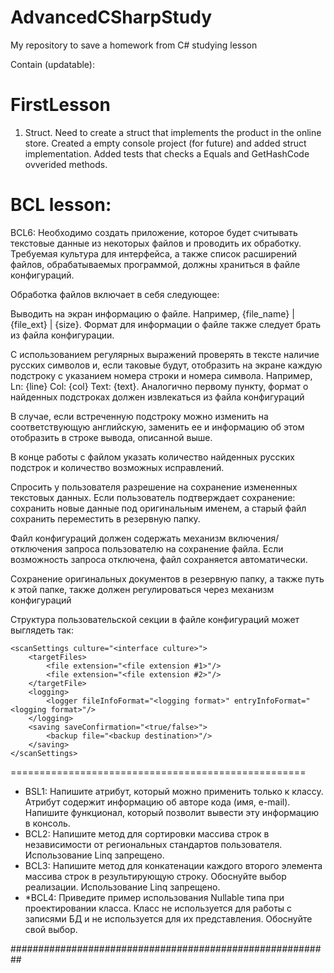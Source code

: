# AdvancedCSharpStudy

My repository to save a homework from C# studying lesson

Contain (updatable): 

# FirstLesson
1) Struct. Need to create a struct that implements the product in the online store. Created a empty console project (for future) and added struct implementation. Added tests that checks a Equals and GetHashCode ovverided methods.

# BCL lesson:
BCL6: Необходимо создать приложение, которое будет считывать текстовые данные из некоторых файлов и проводить их обработку. Требуемая культура для интерфейса, а также список расширений файлов, обрабатываемых программой, должны храниться в файле конфигураций.

Обработка файлов включает в себя следующее:
    
Выводить на экран информацию о файле. Например, {file_name} | {file_ext} | {size}. Формат для информации о файле также следует брать из файла конфигурации.
    
С использованием регулярных выражений проверять в тексте наличие русских символов и, если таковые будут, отобразить на экране каждую подстроку с указанием номера строки и номера символа. Например, Ln: {line} Col: {col} Text: {text}. Аналогично первому пункту, формат о найденных подстроках должен извлекаться из файла конфигураций
    
В случае, если встреченную подстроку можно изменить на соответствующую английскую, заменить ее и информацию об этом отобразить в строке вывода, описанной выше.

В конце работы с файлом указать количество найденных русских подстрок и количество возможных исправлений.

Спросить у пользователя разрешение на сохранение измененных текстовых данных. Если пользователь подтверждает сохранение: сохранить новые данные под оригинальным именем, а старый файл сохранить переместить в резервную папку.
    
Файл конфигураций должен содержать механизм включения/отключения запроса пользователю на сохранение файла. Если возможность запроса отключена, файл сохраняется автоматически.
    
Сохранение оригинальных документов в резервную папку, а также путь к этой папке, также должен регулироваться через механизм конфигураций
    
Структура пользовательской секции в файле конфигураций может выглядеть так:

    <scanSettings culture="<interface culture>"> 
        <targetFiles>
            <file extension="<file extension #1>"/>
            <file extension="<file extension #2>"/>
        </targetFile>
        <logging>
            <logger fileInfoFormat="<logging format>" entryInfoFormat="<logging format>"/>
        </logging>
        <saving saveConfirmation="<true/false>">
            <backup file="<backup destination>"/>
        </saving>
    </scanSettings>
===================================================

+ BSL1: Напишите атрибут, который можно применить только к классу. Атрибут содержит информацию об авторе кода (имя, e-mail). Напишите функционал, который позволит вывести эту информацию в консоль.
+ BCL2: Напишите метод для сортировки массива строк в независимости от региональных стандартов пользователя. Использование Linq запрещено.
+ BCL3: Напишите метод для конкатенации каждого второго элемента массива строк в результирующую строку. Обоснуйте выбор реализации. Использование Linq запрещено.
+ *BCL4: Приведите пример использования Nullable типа при проектировании класса. Класс не используется для работы с записями БД и не используется для их представления. Обоснуйте свой выбор.

##########################################################
